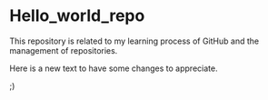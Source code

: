 # Hello_world_repo
This repository is related to my learning process of GitHub and the management of repositories.

Here is a new text to have some changes to appreciate.

;)
